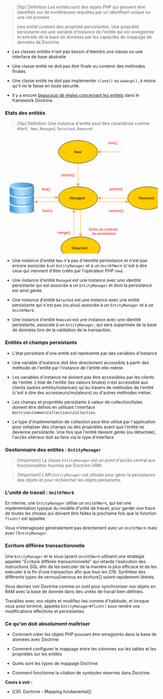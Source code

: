 >[!tip] Définition
>Les entités sont des objets PHP qui peuvent être identifiés sur de nombreuses requêtes par un identifiant unique ou une clé primaire 
>
>Une entité contient des propriété persistantes. Une propriété persistante est une variable d'instance de l'entité qui est enregistrée et extraite de la base de données par les capacités de mappage de données de Doctrine.

- Les classes entités n'ont pas besoin d'étendre une classe ou une interface de base abstraite

- Une classe entité ne doit pas être finale ou contenir des méthodes finales

- Une classe entité ne doit pas implémenter `clone()` ou `wakeup()`, à moins qu'il ne le fasse en toute sécurité.

- Il y a encore [beaucoup de règles concernant les entités](https://www.doctrine-project.org/projects/doctrine-orm/en/current/reference/basic-mapping.html#quoting-reserved-words) dans le framework Doctrine.

### Etats des entités

>[!tip] Définition
>Une instance d'entité peut être caractérisé comme étant : `New`, `Managed`, `Detached`, `Removed`

<center><?xml version="1.0" encoding="UTF-8"?><svg xmlns="http://www.w3.org/2000/svg" xmlns:xlink="http://www.w3.org/1999/xlink" fill-opacity="1" color-rendering="auto" color-interpolation="auto" text-rendering="auto" stroke="black" stroke-linecap="square" width="549" stroke-miterlimit="10" shape-rendering="auto" stroke-opacity="1" fill="black" stroke-dasharray="none" font-weight="normal" stroke-width="1" height="425" font-family="'Dialog'" font-style="normal" stroke-linejoin="miter" font-size="12px" stroke-dashoffset="0" image-rendering="auto"> <!--Generated by ySVG 2.6--> <defs id="genericDefs"/> <g> <g text-rendering="geometricPrecision" shape-rendering="geometricPrecision" transform="matrix(2.0516,0,0,2.1976,13.2071,153.6067)"> <g clip-path="url(#clipPath3)"> <svg xml:space="preserve" opacity="1" writing-mode="lr-tb" stop-color="rgb(0, 0, 0)" shape-rendering="auto" glyph-orientation-horizontal="0deg" color-profile="auto" lighting-color="rgb(255, 255, 255)" color="rgb(0, 0, 0)" font-weight="400" alignment-baseline="auto" font-style="normal" version="1.1" color-interpolation-filters="linearrgb" text-anchor="start" stroke-linecap="butt" color-interpolation="srgb" font-variant="normal" word-spacing="normal" fill-opacity="1" text-rendering="auto" clip-path="none" text-decoration="none" letter-spacing="normal" viewBox="-0.875 -0.887 41 48" glyph-orientation-vertical="auto" display="inline" font-size-adjust="none" overflow="hidden" fill="rgb(0, 0, 0)" font-stretch="normal" stroke-dasharray="none" stroke-miterlimit="4" stop-opacity="1" color-rendering="auto" font-size="12" pointer-events="visiblepainted" mask="none" direction="ltr" baseline-shift="baseline" enable-background="new -0.875 -0.887 41 48" fill-rule="nonzero" image-rendering="auto" stroke-dashoffset="0" width="41px" marker-end="none" clip="auto" cursor="auto" stroke="none" filter="none" visibility="visible" kerning="auto" stroke-width="1" font-family="&quot;Arial&quot;,&quot;Helvetica&quot;,sans-serif" flood-opacity="1" clip-rule="nonzero" src="none" height="48px" unicode-bidi="normal" stroke-linejoin="miter" stroke-opacity="1" flood-color="rgb(0, 0, 0)" dominant-baseline="auto" marker-start="none" x="0px" marker-mid="none" y="0px"><defs><clipPath clipPathUnits="userSpaceOnUse" id="clipPath1"><path d="M0 0 L549 0 L549 425 L0 425 L0 0 Z"/></clipPath><clipPath clipPathUnits="userSpaceOnUse" id="clipPath2"><path d="M340 198 L889 198 L889 623 L340 623 L340 198 Z"/></clipPath><clipPath clipPathUnits="userSpaceOnUse" id="clipPath3"><path d="M-6.4375 -69.8978 L261.1602 -69.8978 L261.1602 123.4958 L-6.4375 123.4958 L-6.4375 -69.8978 Z"/></clipPath></defs><linearGradient gradientTransform="matrix(1 0 0 -1 -642.8008 -939.4756)" x1="642.8008" x2="682.0508" gradientUnits="userSpaceOnUse" y1="-979.1445" y2="-979.1445" id="svg1.SVGID_1_"> <stop offset="0" style="stop-color:#3C89C9"/> <stop offset="0.1482" style="stop-color:#60A6DD"/> <stop offset="0.3113" style="stop-color:#81C1F0"/> <stop offset="0.4476" style="stop-color:#95D1FB"/> <stop offset="0.5394" style="stop-color:#9CD7FF"/> <stop offset="0.636" style="stop-color:#98D4FD"/> <stop offset="0.7293" style="stop-color:#8DCAF6"/> <stop offset="0.8214" style="stop-color:#79BBEB"/> <stop offset="0.912" style="stop-color:#5EA5DC"/> <stop offset="1" style="stop-color:#3C89C9"/></linearGradient><path fill="url(#svg1.SVGID_1_)" d="M19.625,36.763C8.787,36.763,0,34.888,0,32.575v10c0,2.313,8.787,4.188,19.625,4.188 c10.839,0,19.625-1.875,19.625-4.188v-10C39.25,34.888,30.464,36.763,19.625,36.763z"/><linearGradient gradientTransform="matrix(1 0 0 -1 -642.8008 -939.4756)" x1="642.8008" x2="682.0508" gradientUnits="userSpaceOnUse" y1="-973.1445" y2="-973.1445" id="svg1.SVGID_2_"> <stop offset="0" style="stop-color:#9CD7FF"/> <stop offset="0.0039" style="stop-color:#9DD7FF"/> <stop offset="0.2273" style="stop-color:#BDE5FF"/> <stop offset="0.4138" style="stop-color:#D1EEFF"/> <stop offset="0.5394" style="stop-color:#D9F1FF"/> <stop offset="0.6155" style="stop-color:#D5EFFE"/> <stop offset="0.6891" style="stop-color:#C9E7FA"/> <stop offset="0.7617" style="stop-color:#B6DAF3"/> <stop offset="0.8337" style="stop-color:#9AC8EA"/> <stop offset="0.9052" style="stop-color:#77B0DD"/> <stop offset="0.9754" style="stop-color:#4D94CF"/> <stop offset="1" style="stop-color:#3C89C9"/></linearGradient><path fill="url(#svg1.SVGID_2_)" d="M19.625,36.763c10.839,0,19.625-1.875,19.625-4.188l-1.229-2c0,2.168-8.235,3.927-18.396,3.927 c-9.481,0-17.396-1.959-18.396-3.927l-1.229,2C0,34.888,8.787,36.763,19.625,36.763z"/><path fill="#3C89C9" d="M19.625,26.468c10.16,0,19.625,2.775,19.625,2.775c-0.375,2.721-5.367,5.438-19.554,5.438 c-12.125,0-18.467-2.484-19.541-4.918C-0.127,29.125,9.465,26.468,19.625,26.468z"/><linearGradient gradientTransform="matrix(1 0 0 -1 -642.8008 -939.4756)" x1="642.8008" x2="682.0508" gradientUnits="userSpaceOnUse" y1="-965.6948" y2="-965.6948" id="svg1.SVGID_3_"> <stop offset="0" style="stop-color:#3C89C9"/> <stop offset="0.1482" style="stop-color:#60A6DD"/> <stop offset="0.3113" style="stop-color:#81C1F0"/> <stop offset="0.4476" style="stop-color:#95D1FB"/> <stop offset="0.5394" style="stop-color:#9CD7FF"/> <stop offset="0.636" style="stop-color:#98D4FD"/> <stop offset="0.7293" style="stop-color:#8DCAF6"/> <stop offset="0.8214" style="stop-color:#79BBEB"/> <stop offset="0.912" style="stop-color:#5EA5DC"/> <stop offset="1" style="stop-color:#3C89C9"/></linearGradient><path fill="url(#svg1.SVGID_3_)" d="M19.625,23.313C8.787,23.313,0,21.438,0,19.125v10c0,2.313,8.787,4.188,19.625,4.188 c10.839,0,19.625-1.875,19.625-4.188v-10C39.25,21.438,30.464,23.313,19.625,23.313z"/><linearGradient gradientTransform="matrix(1 0 0 -1 -642.8008 -939.4756)" x1="642.8008" x2="682.0508" gradientUnits="userSpaceOnUse" y1="-959.6948" y2="-959.6948" id="svg1.SVGID_4_"> <stop offset="0" style="stop-color:#9CD7FF"/> <stop offset="0.0039" style="stop-color:#9DD7FF"/> <stop offset="0.2273" style="stop-color:#BDE5FF"/> <stop offset="0.4138" style="stop-color:#D1EEFF"/> <stop offset="0.5394" style="stop-color:#D9F1FF"/> <stop offset="0.6155" style="stop-color:#D5EFFE"/> <stop offset="0.6891" style="stop-color:#C9E7FA"/> <stop offset="0.7617" style="stop-color:#B6DAF3"/> <stop offset="0.8337" style="stop-color:#9AC8EA"/> <stop offset="0.9052" style="stop-color:#77B0DD"/> <stop offset="0.9754" style="stop-color:#4D94CF"/> <stop offset="1" style="stop-color:#3C89C9"/></linearGradient><path fill="url(#svg1.SVGID_4_)" d="M19.625,23.313c10.839,0,19.625-1.875,19.625-4.188l-1.229-2c0,2.168-8.235,3.926-18.396,3.926 c-9.481,0-17.396-1.959-18.396-3.926l-1.229,2C0,21.438,8.787,23.313,19.625,23.313z"/><path fill="#3C89C9" d="M19.476,13.019c10.161,0,19.625,2.775,19.625,2.775c-0.375,2.721-5.367,5.438-19.555,5.438 c-12.125,0-18.467-2.485-19.541-4.918C-0.277,15.674,9.316,13.019,19.476,13.019z"/><linearGradient gradientTransform="matrix(1 0 0 -1 -642.8008 -939.4756)" x1="642.8008" x2="682.0508" gradientUnits="userSpaceOnUse" y1="-952.4946" y2="-952.4946" id="svg1.SVGID_5_"> <stop offset="0" style="stop-color:#3C89C9"/> <stop offset="0.1482" style="stop-color:#60A6DD"/> <stop offset="0.3113" style="stop-color:#81C1F0"/> <stop offset="0.4476" style="stop-color:#95D1FB"/> <stop offset="0.5394" style="stop-color:#9CD7FF"/> <stop offset="0.636" style="stop-color:#98D4FD"/> <stop offset="0.7293" style="stop-color:#8DCAF6"/> <stop offset="0.8214" style="stop-color:#79BBEB"/> <stop offset="0.912" style="stop-color:#5EA5DC"/> <stop offset="1" style="stop-color:#3C89C9"/></linearGradient><path fill="url(#svg1.SVGID_5_)" d="M19.625,10.113C8.787,10.113,0,8.238,0,5.925v10c0,2.313,8.787,4.188,19.625,4.188 c10.839,0,19.625-1.875,19.625-4.188v-10C39.25,8.238,30.464,10.113,19.625,10.113z"/><linearGradient gradientTransform="matrix(1 0 0 -1 -642.8008 -939.4756)" x1="642.8008" x2="682.0508" gradientUnits="userSpaceOnUse" y1="-946.4946" y2="-946.4946" id="svg1.SVGID_6_"> <stop offset="0" style="stop-color:#9CD7FF"/> <stop offset="0.0039" style="stop-color:#9DD7FF"/> <stop offset="0.2273" style="stop-color:#BDE5FF"/> <stop offset="0.4138" style="stop-color:#D1EEFF"/> <stop offset="0.5394" style="stop-color:#D9F1FF"/> <stop offset="0.6155" style="stop-color:#D5EFFE"/> <stop offset="0.6891" style="stop-color:#C9E7FA"/> <stop offset="0.7617" style="stop-color:#B6DAF3"/> <stop offset="0.8337" style="stop-color:#9AC8EA"/> <stop offset="0.9052" style="stop-color:#77B0DD"/> <stop offset="0.9754" style="stop-color:#4D94CF"/> <stop offset="1" style="stop-color:#3C89C9"/></linearGradient><path fill="url(#svg1.SVGID_6_)" d="M19.625,10.113c10.839,0,19.625-1.875,19.625-4.188l-1.229-2c0,2.168-8.235,3.926-18.396,3.926 c-9.481,0-17.396-1.959-18.396-3.926L0,5.925C0,8.238,8.787,10.113,19.625,10.113z"/><linearGradient gradientTransform="matrix(1 0 0 -1 -642.8008 -939.4756)" x1="644.0293" x2="680.8223" gradientUnits="userSpaceOnUse" y1="-943.4014" y2="-943.4014" id="svg1.SVGID_7_"> <stop offset="0" style="stop-color:#9CD7FF"/> <stop offset="1" style="stop-color:#3C89C9"/></linearGradient><ellipse rx="18.396" fill="url(#svg1.SVGID_7_)" ry="3.926" cx="19.625" cy="3.926"/><path fill="#FFFFFF" d="M31.04,45.982c0,0-4.354,0.664-7.29,0.781 c-3.125,0.125-8.952,0-8.952,0l-2.384-10.292l0.044-2.108l-1.251-1.154L9.789,23.024l-0.082-0.119L9.5,20.529l-1.65-1.254 L5.329,8.793c0,0,4.213,0.903,7.234,1.07s8.375,0.25,8.375,0.25l3,9.875l-0.25,1.313l1.063,2.168l2.312,9.645l-0.521,1.416 l1.46,1.834L31.04,45.982z" enable-background="new " opacity="0.24"/></svg> </g> </g> <g fill="rgb(255,204,0)" text-rendering="geometricPrecision" shape-rendering="geometricPrecision" transform="matrix(1,0,0,1,-340,-198)" stroke="rgb(255,204,0)"> <ellipse rx="64.5" ry="37.5" clip-path="url(#clipPath2)" cx="580.5" cy="405" stroke="none"/> </g> <g text-rendering="geometricPrecision" stroke-miterlimit="1.45" shape-rendering="geometricPrecision" transform="matrix(1,0,0,1,-340,-198)" stroke-linecap="butt"> <ellipse rx="64.5" fill="none" ry="37.5" clip-path="url(#clipPath2)" cx="580.5" cy="405"/> <text x="552.8584" xml:space="preserve" y="409.1543" clip-path="url(#clipPath2)" font-family="sans-serif" stroke="none">Managed</text> </g> <g fill="rgb(255,204,0)" text-rendering="geometricPrecision" shape-rendering="geometricPrecision" transform="matrix(1,0,0,1,-340,-198)" stroke="rgb(255,204,0)"> <ellipse rx="64.5" ry="37.5" clip-path="url(#clipPath2)" cx="580.5" cy="252.5" stroke="none"/> </g> <g text-rendering="geometricPrecision" stroke-miterlimit="1.45" shape-rendering="geometricPrecision" transform="matrix(1,0,0,1,-340,-198)" stroke-linecap="butt"> <ellipse rx="64.5" fill="none" ry="37.5" clip-path="url(#clipPath2)" cx="580.5" cy="252.5"/> <text x="567.4131" xml:space="preserve" y="256.6543" clip-path="url(#clipPath2)" font-family="sans-serif" stroke="none">New</text> </g> <g fill="rgb(255,204,0)" text-rendering="geometricPrecision" shape-rendering="geometricPrecision" transform="matrix(1,0,0,1,-340,-198)" stroke="rgb(255,204,0)"> <ellipse rx="64.5" ry="37.5" clip-path="url(#clipPath2)" cx="588.7365" cy="570" stroke="none"/> </g> <g text-rendering="geometricPrecision" stroke-miterlimit="1.45" shape-rendering="geometricPrecision" transform="matrix(1,0,0,1,-340,-198)" stroke-linecap="butt"> <ellipse rx="64.5" fill="none" ry="37.5" clip-path="url(#clipPath2)" cx="588.7365" cy="570"/> <text x="559.7941" xml:space="preserve" y="574.1543" clip-path="url(#clipPath2)" font-family="sans-serif" stroke="none">Detached</text> </g> <g fill="rgb(255,204,0)" text-rendering="geometricPrecision" shape-rendering="geometricPrecision" transform="matrix(1,0,0,1,-340,-198)" stroke="rgb(255,204,0)"> <ellipse rx="64.5" ry="37.5" clip-path="url(#clipPath2)" cx="808.973" cy="405" stroke="none"/> </g> <g text-rendering="geometricPrecision" stroke-miterlimit="1.45" shape-rendering="geometricPrecision" transform="matrix(1,0,0,1,-340,-198)" stroke-linecap="butt"> <ellipse rx="64.5" fill="none" ry="37.5" clip-path="url(#clipPath2)" cx="808.973" cy="405"/> <text x="780.5463" xml:space="preserve" y="409.1543" clip-path="url(#clipPath2)" font-family="sans-serif" stroke="none">Removed</text> <path fill="none" d="M435.5469 403 L512 403 L516.1206 403" clip-path="url(#clipPath2)" stroke="rgb(255,153,0)"/> <path fill="rgb(255,153,0)" d="M516.1206 403 L504.1206 398 L507.1206 403 L504.1206 408 Z" clip-path="url(#clipPath2)" stroke="none"/> <text x="461.5912" y="380.2105" clip-path="url(#clipPath2)" fill="red" font-family="sans-serif" stroke="none" xml:space="preserve">find()</text> <path fill="none" d="M519.4236 417 L443.5006 417" clip-path="url(#clipPath2)" stroke="rgb(255,153,0)"/> <path fill="rgb(255,153,0)" d="M435.5006 417 L447.5006 422 L444.5006 417 L447.5006 412 Z" clip-path="url(#clipPath2)" stroke="none"/> <text x="463.1389" y="451.1543" clip-path="url(#clipPath2)" fill="red" font-family="sans-serif" stroke="none" xml:space="preserve">flush()</text> <path fill="none" d="M580.5 290 L580.5 359.5" clip-path="url(#clipPath2)" stroke="rgb(255,153,0)"/> <path fill="rgb(255,153,0)" d="M580.5 367.5 L585.5 355.5 L580.5 358.5 L575.5 355.5 Z" clip-path="url(#clipPath2)" stroke="none"/> <text x="525.5801" y="332.9043" clip-path="url(#clipPath2)" fill="red" font-family="sans-serif" stroke="none" xml:space="preserve">persist()</text> <path fill="none" d="M588.7365 442.2217 L588.7365 524.5" clip-path="url(#clipPath2)" stroke="rgb(255,153,0)"/> <path fill="rgb(255,153,0)" d="M588.7365 532.5 L593.7365 520.5 L588.7365 523.5 L583.7365 520.5 Z" clip-path="url(#clipPath2)" stroke="none"/> <text x="615.502" y="511.6699" clip-path="url(#clipPath2)" fill="red" font-family="sans-serif" stroke="none" xml:space="preserve">Sortie du contexte</text> <text x="626.8662" y="525.6387" clip-path="url(#clipPath2)" fill="red" font-family="sans-serif" stroke="none" xml:space="preserve">de persistence</text> <path fill="none" d="M567 534.7239 L567 449.681" clip-path="url(#clipPath2)" stroke="rgb(255,153,0)"/> <path fill="rgb(255,153,0)" d="M567 441.681 L562 453.681 L567 450.681 L572 453.681 Z" clip-path="url(#clipPath2)" stroke="none"/> <text x="512.8154" y="522.6699" clip-path="url(#clipPath2)" fill="red" font-family="sans-serif" stroke="none" xml:space="preserve">merge()</text> <path fill="none" d="M641.5884 417 L739.8735 417" clip-path="url(#clipPath2)" stroke="rgb(255,153,0)"/> <path fill="rgb(255,153,0)" d="M747.8735 417 L735.8735 412 L738.8735 417 L735.8735 422 Z" clip-path="url(#clipPath2)" stroke="none"/> <text x="682.2777" y="451.1543" clip-path="url(#clipPath2)" fill="red" font-family="sans-serif" stroke="none" xml:space="preserve">remove()</text> <path fill="none" d="M744.473 405 L653.0225 405" clip-path="url(#clipPath2)" stroke="rgb(255,153,0)"/> <path fill="rgb(255,153,0)" d="M645.0225 405 L657.0225 410 L654.0225 405 L657.0225 400 Z" clip-path="url(#clipPath2)" stroke="none"/> <text x="684.3676" y="379.1543" clip-path="url(#clipPath2)" fill="red" font-family="sans-serif" stroke="none" xml:space="preserve">persist()</text> <path fill="none" d="M724.0001 252.5 L653 252.5" clip-path="url(#clipPath2)" stroke="rgb(255,153,0)"/> <path fill="rgb(255,153,0)" d="M645 252.5 L657 257.5 L654 252.5 L657 247.5 Z" clip-path="url(#clipPath2)" stroke="none"/> <text x="679.445" y="226.6543" clip-path="url(#clipPath2)" fill="red" font-family="sans-serif" stroke="none" xml:space="preserve">new()</text> </g> </g></svg></center>

- Une instance d'entité `New` n'a pas d'identité persistance et n'est pas encore associée à un `EntityManager` et à un `UnitOfWork` (c'est à dire ceux qui viennent d'être créés par l'opérateur PHP `new`).

- Une instance d'entité `Managed` est une instance avec une identité persistante qui est associée à un `EntityManager` et dont la persistance est ainsi gérée.

- Une instance d'entité `Detached` est une instance avec une entité persistante qui n'est pas (ou plus) associée à un `EntityManager` et à un `UnitOfWork`.

- Une instance d'entité `Removed` est une instance avec une identité persistante, associée à un `EntityManager`, qui sera supprimée de la base de données lors de la validation de la transaction.

### Entités et champs persistants

- L'état persistant d'une entité est représenté par des variables d'instance
  
- Une variable d'instance doit être directement accessible à partir des méthode de l'entité par l'instance de l'entité elle-même.
  
- Les variables d'instance ne doivent pas être accessibles par les clients de l'entité. L'état de l'entité (les valeurs brutes) n'est accessible aux clients (autres entités/instances) qu'au travers de méthodes de l'entité (c'est à dire des accesseurs/mutateurs) ou d'autres méthodes métier.
  
- Les champs et propriétés persistants à valeur de collection/listes doivent être définis en utilisant l'interface `Doctrine\Common\Collections\Collection`.
  
- Le type d'implémentation de collection peut être utilisé par l'application pour initialiser des champs ou des propriétés avant que l'entité ne devienne persistante. Une fois que l'entité devient gérée (ou détachée), l'accès ultérieur doit se faire via le type d'interface

### Gestionnaire des entités : `EntityManager`

>[!important] La classe `EntityManager` est un point d'accès central aux fonctionnalités fournies par Doctrine ORM.

>[!important] L'API `EntityManager` est utilisée pour gérer la persistance des objets et pour rechercher les objets persistants.

### L'unité de travail : `UnitOfWork`

En interne, une `EntityManager` utilise un `UnitOfWork`, qui est une implémentation typique du modèle d'unité de travail, pour garder une trace de toutes les choses qui doivent être faites la prochaine fois que la fonction `flush()` est appelée.

Vous n’interagissez généralement pas directement avec un `UnitOfWork` mais avec l'`EntityManager`.

### Ecriture différée transactionnelle

Une `EntityManager` et le sous-jacent `UnitOfWork` utilisent une stratégie appelée "Ecriture différée transactionnelle" qui retarde l'exécution des instructions SQL afin de les exécuter de la manière la plus efficace et de les exécuter à la fin d'une transaction afin que tous les [[16. Synthèse des différents types de verrous|verrous en écriture]] soient rapidement libérés.

Vous devriez voir Doctrine comme un outil pour synchroniser vos objets en RAM avec la base de donnée dans des unités de travail bien définies.

Travaillez avec vos objets et modifiez-les comme d'habitude, et lorsque vous avez terminé, appelez `EntityManager#flush()` pour rendre vos modifications effectives et persistantes.

### Ce qu'on doit absolument maîtriser

- Comment créer les objets PHP pouvant être enregistrés dans la base de données avec Doctrine

- Comment configurer le mappage entre les colonnes sur les tables et les propriétés sur les entités

- Quels sont les types de mappage Doctrine.

- Comment fonctionne la citation de symboles réservés dans Doctrine.

**Cours à voir :**
- [[30. Doctrine - Mapping fondamental]]